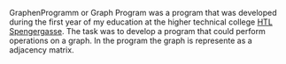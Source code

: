 GraphenProgramm or Graph Program was a program that was developed during the first year of my education at the higher technical college [HTL Spengergasse](https://www.spengergasse.at/). The task was to develop a program that could perform operations on a graph. In the program the graph is represente as a adjacency matrix.
